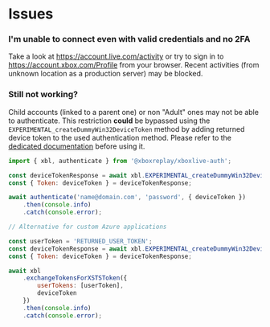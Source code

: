 # Issues

### I'm unable to connect even with valid credentials and no 2FA

Take a look at https://account.live.com/activity or try to sign in to https://account.xbox.com/Profile from your browser. Recent activities (from unknown location as a production server) may be blocked.

### Still not working?

Child accounts (linked to a parent one) or non "Adult" ones may not be able to authenticate. This restriction **could** be bypassed using the `EXPERIMENTAL_createDummyWin32DeviceToken` method by adding returned device token to the used authentication method. Please refer to the [dedicated documentation](03-Experimental.md#method-experimental_createdummywin32devicetoken) before using it.

```javascript
import { xbl, authenticate } from '@xboxreplay/xboxlive-auth';

const deviceTokenResponse = await xbl.EXPERIMENTAL_createDummyWin32DeviceToken();
const { Token: deviceToken } = deviceTokenResponse;

await authenticate('name@domain.com', 'password', { deviceToken })
	.then(console.info)
	.catch(console.error);

// Alternative for custom Azure applications

const userToken = 'RETURNED_USER_TOKEN';
const deviceTokenResponse = await xbl.EXPERIMENTAL_createDummyWin32DeviceToken();
const { Token: deviceToken } = deviceTokenResponse;

await xbl
	.exchangeTokensForXSTSToken({
		userTokens: [userToken],
		deviceToken
	})
	.then(console.info)
	.catch(console.error);
```
